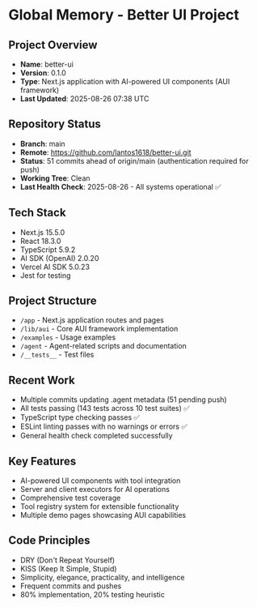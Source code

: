 # Global Memory - Better UI Project

## Project Overview
- **Name**: better-ui
- **Version**: 0.1.0
- **Type**: Next.js application with AI-powered UI components (AUI framework)
- **Last Updated**: 2025-08-26 07:38 UTC

## Repository Status
- **Branch**: main
- **Remote**: https://github.com/lantos1618/better-ui.git
- **Status**: 51 commits ahead of origin/main (authentication required for push)
- **Working Tree**: Clean
- **Last Health Check**: 2025-08-26 - All systems operational ✅

## Tech Stack
- Next.js 15.5.0
- React 18.3.0
- TypeScript 5.9.2
- AI SDK (OpenAI) 2.0.20
- Vercel AI SDK 5.0.23
- Jest for testing

## Project Structure
- `/app` - Next.js application routes and pages
- `/lib/aui` - Core AUI framework implementation
- `/examples` - Usage examples
- `/agent` - Agent-related scripts and documentation
- `/__tests__` - Test files

## Recent Work
- Multiple commits updating .agent metadata (51 pending push)
- All tests passing (143 tests across 10 test suites) ✅
- TypeScript type checking passes ✅
- ESLint linting passes with no warnings or errors ✅
- General health check completed successfully

## Key Features
- AI-powered UI components with tool integration
- Server and client executors for AI operations
- Comprehensive test coverage
- Tool registry system for extensible functionality
- Multiple demo pages showcasing AUI capabilities

## Code Principles
- DRY (Don't Repeat Yourself)
- KISS (Keep It Simple, Stupid)
- Simplicity, elegance, practicality, and intelligence
- Frequent commits and pushes
- 80% implementation, 20% testing heuristic
